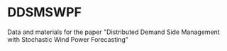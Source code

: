 # DDSMSWPF
Data and materials for the paper "Distributed Demand Side Management with Stochastic Wind Power Forecasting"
